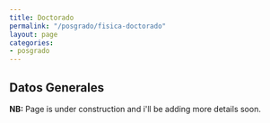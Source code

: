 ```yaml
---
title: Doctorado
permalink: "/posgrado/fisica-doctorado"
layout: page
categories:
- posgrado
---
```


## Datos Generales

<strong>NB:</strong> Page is under construction and i'll be adding more details soon.
